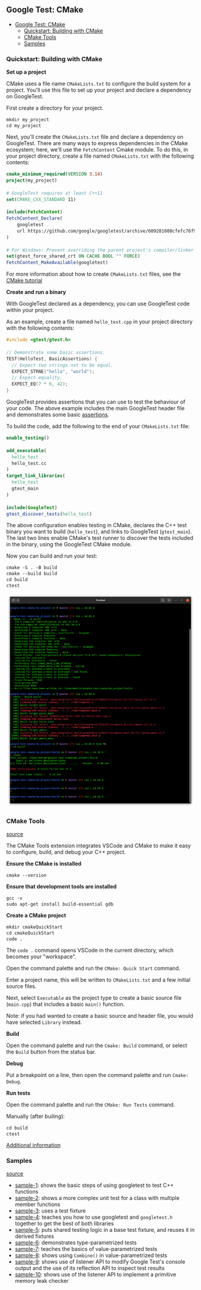 ## Google Test: CMake

- [Google Test: CMake](#google-test-cmake)
  - [Quickstart: Building with CMake](#quickstart-building-with-cmake)
  - [CMake Tools](#cmake-tools)
  - [Samples](#samples)

### Quickstart: Building with CMake

**Set up a project**

CMake uses a file name `CMakeLists.txt` to configure the build system for a project. You'll use this file to set up your project and declare a dependency on GoogleTest.

First create a directory for your project.

```
mkdir my_project
cd my_project
```

Next, you'll create the `CMakeLists.txt` file and declare a dependency on GoogleTest. There are many ways to express dependencies in the CMake ecosystem; here, we'll use the `FetchContent` Cmake module. To do this, in your project directory, create a file named `CMakeLists.txt` with the following contents:

```cmake
cmake_minimum_required(VERSION 3.14)
project(my_project)

# GoogleTest requires at least C++11
set(CMAKE_CXX_STANDARD 11)

include(FetchContent)
FetchContent_Declare(
    googletest
    url https://github.com/google/googletest/archive/609281088cfefc76f9d0ce82e1ff6c30cc3591e5.zip
)

# For Windows: Prevent overriding the parent project's compiler/linker settings
set(gtest_force_shared_crt ON CACHE BOOL "" FORCE)
FetchContent_MakeAvailable(googletest)
```

For more information about how to create `CMakeLists.txt` files, see the [CMake tutorial](https://cmake.org/cmake/help/latest/guide/tutorial/index.html)

**Create and run a binary**

With GoogleTest declared as a dependency, you can use GoogleTest code within your project.

As an example, create a file named `hello_test.cpp` in your project directory with the following contents:

```cpp
#include <gtest/gtest.h>

// Demonstrate some basic assertions.
TEST(HelloTest, BasicAssertions) {
  // Expect two strings not to be equal.
  EXPECT_STRNE("hello", "world");
  // Expect equality.
  EXPECT_EQ(7 * 6, 42);
}
```

GoogleTest provides assertions that you can use to test the behaviour of your code. The above example includes the main GoogleTest header file and demonstrates some basic [assertions](https://google.github.io/googletest/reference/assertions.html). 

To build the code, add the following to the end of your `CMakeLists.txt` file:

```cmake
enable_testing()

add_executable(
  hello_test
  hello_test.cc
)
target_link_libraries(
  hello_test
  gtest_main
)

include(GoogleTest)
gtest_discover_tests(hello_test)
```

The above configuration enables testing in CMake, declares the C++ test binary you want to build (`hello_test`), and links to GoogleTest (`gtest_main`). The last two lines enable CMake's test runner to discover the tests included in the binary, using the GoogleTest CMake module.

Now you can build and run your test:

```
cmake -S . -B build
cmake --build build
cd build
ctest
```

![cmake-build-test](images/cmake-build-test.png)

### CMake Tools

[source](https://code.visualstudio.com/docs/cpp/CMake-linux)

The CMake Tools extension integrates VSCode and CMake to make it easy to configure, build, and debug your C++ project.

**Ensure the CMake is installed**

```
cmake --version
```

**Ensure that development tools are installed**

```
gcc -v
sudo apt-get install build-essential gdb
```

**Create a CMake project**

```
mkdir cmakeQuickStart
cd cmakeQuickStart
code .
```

The `code .` command opens VSCode in the current directory, which becomes your "workspace".

Open the command palette and run the `CMake: Quick Start` command.

Enter a project name, this will be written to `CMakeLists.txt` and a few initial source files. 

Next, select `Executable` as the project type to create a basic source file (`main.cpp`) that includes a basic `main()` function.

Note: if you had wanted to create a basic source and header file, you would have selected `Library` instead.

**Build**

Open the command palette and run the `Cmake: Build` command, or select the `Build` button from the status bar.

**Debug**

Put a breakpoint on a line, then open the command palette and run `Cmake: Debug`.

**Run tests**

Open the command palette and run the `CMake: Run Tests` command. 

Manually (after builing):

```
cd build
ctest
```

[Additional information](https://github.com/microsoft/vscode-cmake-tools/blob/main/docs/README.md)

### Samples

[source](https://google.github.io/googletest/samples.html)

- [sample-1](my_samples/sample-1/sample-1.md): shows the basic steps of using googletest to test C++ functions
- [sample-2](my_samples/sample-2/sample-2.md): shows a more complex unit test for a class with multiple member functions
- [sample-3](my_samples/sample-3/sample-3.md): uses a test fixture 
- [sample-4](my_samples/sample-4/sample-4.md): teaches you how to use googletest and `googletest.h` together to get the best of both libraries
- [sample-5](my_samples/sample-5/sample-5.md): puts shared testing logic in a base test fixture, and reuses it in derived fixtures
- [sample-6](my_samples/sample-6/sample-6.md): demonstrates type-parametrized tests
- [sample-7](my_samples/sample-7/sample-7.md): teaches the basics of value-parametrized tests
- [sample-8](my_samples/sample-8/sample-8.md): shows using `Combine()` in value-parametrized tests
- [sample-9](my_samples/sample-9/sample-9.md): shows use of listener API to modify Google Test's console output and the use of its reflection API to inspect test results
- [sample-10](my_samples/sample-10/sample-10.md): shows use of the listener API to implement a primitive memory leak checker


